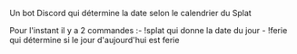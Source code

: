 Un bot Discord qui détermine la date selon le calendrier du Splat

Pour l'instant il y a 2 commandes :- !splat qui donne la date du jour
				   - !ferie qui détermine si le jour d'aujourd'hui est ferie


